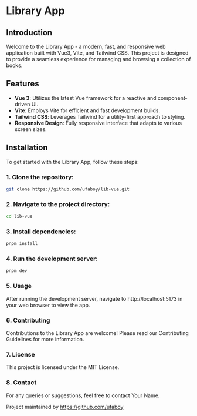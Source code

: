 # Library App

## Introduction

Welcome to the Library App - a modern, fast, and responsive web application built with Vue3, Vite, and Tailwind CSS. This project is designed to provide a seamless experience for managing and browsing a collection of books.

## Features

- **Vue 3**: Utilizes the latest Vue framework for a reactive and component-driven UI.
- **Vite**: Employs Vite for efficient and fast development builds.
- **Tailwind CSS**: Leverages Tailwind for a utility-first approach to styling.
- **Responsive Design**: Fully responsive interface that adapts to various screen sizes.

## Installation

To get started with the Library App, follow these steps:

### 1. Clone the repository:

```bash
git clone https://github.com/ufaboy/lib-vue.git
```

### 2. Navigate to the project directory:

```bash
cd lib-vue
```

### 3. Install dependencies:

```bash
pnpm install
```

### 4. Run the development server:

```bash
pnpm dev
```

### 5. Usage

After running the development server, navigate to http://localhost:5173 in your web browser to view the app.

### 6. Contributing

Contributions to the Library App are welcome! Please read our Contributing Guidelines for more information.

### 7. License

This project is licensed under the MIT License.

### 8. Contact

For any queries or suggestions, feel free to contact Your Name.

Project maintained by https://github.com/ufaboy
